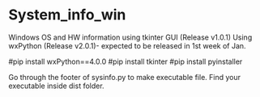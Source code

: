 # System_info_win
Windows OS and HW information using tkinter GUI (Release v1.0.1)
Using wxPython (Release v2.0.1)- expected to be released in 1st week of Jan.

#pip install wxPython==4.0.0
#pip install tkinter
#pip install pyinstaller

Go through the footer of sysinfo.py to make executable file. Find your executable inside dist folder.
